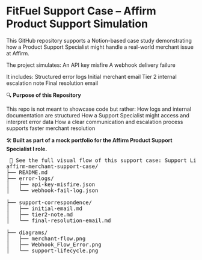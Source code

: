# FitFuel Support Case – Affirm Product Support Simulation

This GitHub repository supports a Notion-based case study demonstrating how a Product Support Specialist might handle a real-world merchant issue at Affirm. 

The project simulates:
An API key misfire
A webhook delivery failure

It includes:
Structured error logs
Initial merchant email
Tier 2 internal escalation note
Final resolution email

🔍 **Purpose of this Repository**

This repo is not meant to showcase code but rather:
How logs and internal documentation are structured
How a Support Specialist might access and interpret error data
How a clear communication and escalation process supports faster merchant resolution

🛠️ **Built as part of a mock portfolio for the Affirm Product Support Specialist I role.**

<pre> 🧭 See the full visual flow of this support case: Support Lifecycle Diagram
affirm-merchant-support-case/
├── README.md
├── error-logs/
│   ├── api-key-misfire.json
│   └── webhook-fail-log.json

├── support-correspondence/
│   ├── initial-email.md
│   ├── tier2-note.md
│   └── final-resolution-email.md

├── diagrams/
│   ├── merchant-flow.png
│   ├── Webhook_Flow_Error.png
│   └── support-lifecycle.png </pre>
